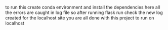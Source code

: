 to run this create conda environment and install the dependencies 
here all the errors are caught in log file so after running
flask run check the new log created for the localhost site 
you are all done with this project to run on localhost 
